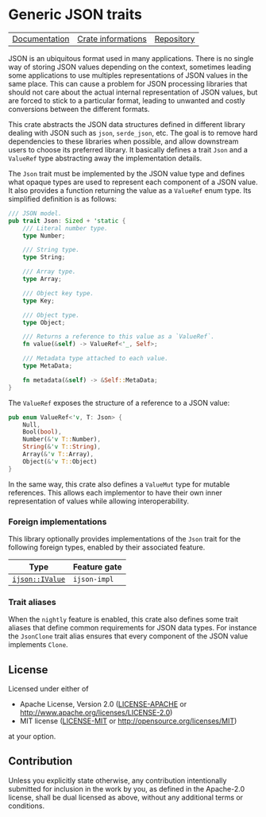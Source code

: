 # Generic JSON traits

<table><tr>
	<td><a href="https://docs.rs/generic-json">Documentation</a></td>
	<td><a href="https://crates.io/crates/generic-json">Crate informations</a></td>
	<td><a href="https://github.com/timothee-haudebourg/generic-json">Repository</a></td>
</tr></table>

JSON is an ubiquitous format used in many applications.
There is no single way of storing JSON values depending on the context,
sometimes leading some applications to use multiples representations of JSON values in the same place.
This can cause a problem for JSON processing libraries that should not care about the actual internal representation of JSON values,
but are forced to stick to a particular format,
leading to unwanted and costly conversions between the different formats.

This crate abstracts the JSON data structures defined in different library dealing with JSON such as `json`, `serde_json`, etc.
The goal is to remove hard dependencies to these libraries when possible,
and allow downstream users to choose its preferred library.
It basically defines a trait `Json` and a `ValueRef` type abstracting away the implementation details.

The `Json` trait must be implemented by the JSON value type
and defines what opaque types are used to represent each component of a JSON value.
It also provides a function returning the value as a `ValueRef` enum type.
Its simplified definition is as follows:
```rust
/// JSON model.
pub trait Json: Sized + 'static {
    /// Literal number type.
    type Number;

    /// String type.
    type String;

    /// Array type.
    type Array;

    /// Object key type.
    type Key;

    /// Object type.
    type Object;

    /// Returns a reference to this value as a `ValueRef`.
    fn value(&self) -> ValueRef<'_, Self>;

    /// Metadata type attached to each value.
    type MetaData;

    fn metadata(&self) -> &Self::MetaData;
}
```

The `ValueRef` exposes the structure of a reference to a JSON value:
```rust
pub enum ValueRef<'v, T: Json> {
    Null,
    Bool(bool),
    Number(&'v T::Number),
    String(&'v T::String),
    Array(&'v T::Array),
    Object(&'v T::Object)
}
```

In the same way, this crate also defines a `ValueMut` type for mutable references.
This allows each implementor to have their own inner representation of values while allowing interoperability.

### Foreign implementations

This library optionally provides implementations of the `Json` trait for
the following foreign types, enabled by their associated feature.

| Type                                                                          | Feature gate      |
|-------------------------------------------------------------------------------|-------------------|
| [`ijson::IValue`](https://docs.rs/ijson/latest/ijson/struct.IValue.html)      | `ijson-impl`      |

### Trait aliases

When the `nightly` feature is enabled,
this crate also defines some trait aliases that define common
requirements for JSON data types.
For instance the `JsonClone` trait alias ensures that every component
of the JSON value implements `Clone`.

## License

Licensed under either of

 * Apache License, Version 2.0 ([LICENSE-APACHE](LICENSE-APACHE) or http://www.apache.org/licenses/LICENSE-2.0)
 * MIT license ([LICENSE-MIT](LICENSE-MIT) or http://opensource.org/licenses/MIT)

at your option.

## Contribution

Unless you explicitly state otherwise, any contribution intentionally submitted
for inclusion in the work by you, as defined in the Apache-2.0 license, shall be dual licensed as above, without any
additional terms or conditions.
